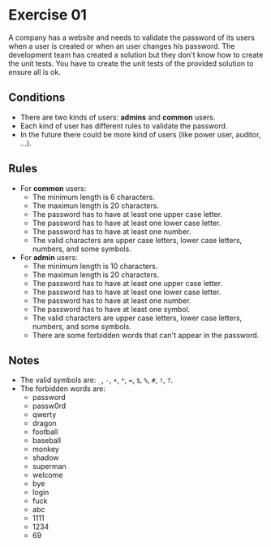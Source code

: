 # Exercise 01
A company has a website and needs to validate the password of its users when a user is created or when an user changes his password.
The development team has created a solution but they don't know how to create the unit tests.
You have to create the unit tests of the provided solution to ensure all is ok.

## Conditions
* There are two kinds of users: **admins** and **common** users.
* Each kind of user has different rules to validate the password.
* In the future there could be more kind of users (like power user, auditor, ...).

## Rules
* For **common** users:
    * The minimum length is 6 characters.
    * The maximun length is 20 characters.
    * The password has to have at least one upper case letter.
    * The password has to have at least one lower case letter.
    * The password has to have at least one number.
    * The valid characters are upper case letters, lower case letters, numbers, and some symbols.
* For **admin** users:
    * The minimum length is 10 characters.
    * The maximun length is 20 characters.
    * The password has to have at least one upper case letter.
    * The password has to have at least one lower case letter.
    * The password has to have at least one number.
    * The password has to have at least one symbol.
    * The valid characters are upper case letters, lower case letters, numbers, and some symbols.
    * There are some forbidden words that can't appear in the password.

## Notes
* The valid symbols are: `_`, `-`, `+`, `*`, `=`, `$`, `%`, `#`, `!`, `?`.
* The forbidden words are:
    * password
    * passw0rd
    * qwerty
    * dragon
    * football
    * baseball
    * monkey
    * shadow
    * superman
    * welcome
    * bye
    * login
    * fuck
    * abc
    * 1111
    * 1234
    * 69
